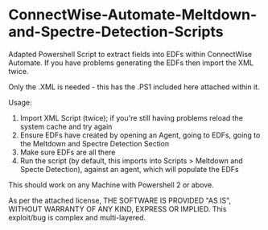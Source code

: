 # ConnectWise-Automate-Meltdown-and-Spectre-Detection-Scripts
Adapted Powershell Script to extract fields into EDFs within ConnectWise Automate. If you have problems generating the EDFs then import the XML twice.

Only the .XML is needed - this has the .PS1 included here attached within it.

Usage:

1) Import XML Script (twice); if you're still having problems reload the system cache and try again
2) Ensure EDFs have created by opening an Agent, going to EDFs, going to the Meltdown and Spectre Detection Section
3) Make sure EDFs are all there
4) Run the script (by default, this imports into Scripts > Meltdown and Specte Detection), against an agent, which will populate the EDFs

This should work on any Machine with Powershell 2 or above.

As per the attached license, THE SOFTWARE IS PROVIDED "AS IS", WITHOUT WARRANTY OF ANY KIND, EXPRESS OR IMPLIED. This exploit/bug is complex and multi-layered.

